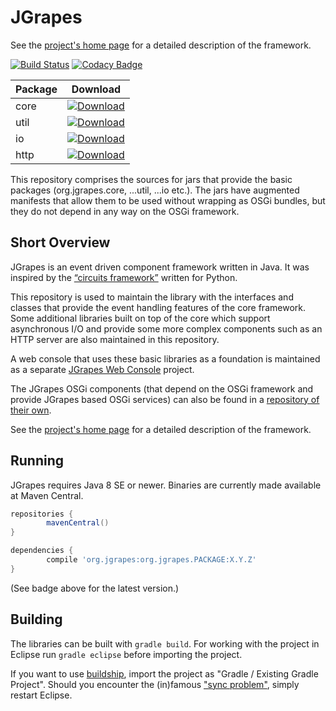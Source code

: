 JGrapes
=======

See the [project's home page](https://mnlipp.github.io/jgrapes/) for a
detailed description of the framework.

[![Build Status](https://github.com/mnlipp/jgrapes/workflows/Java%20CI/badge.svg)](https://github.com/mnlipp/jgrapes/actions) [![Codacy Badge](https://api.codacy.com/project/badge/Grade/42ed1920969d4b878d7ce80c08141a85)](https://www.codacy.com/app/mnlipp/jgrapes?utm_source=github.com&amp;utm_medium=referral&amp;utm_content=mnlipp/jgrapes&amp;utm_campaign=Badge_Grade)

| Package | Download |
| ------- | -------- |
| core    | [![Download](https://img.shields.io/maven-central/v/org.jgrapes/org.jgrapes.core.svg)](http://search.maven.org/#search%7Cga%7C1%7Ca%3A%22org.jgrapes.core%22)
| util    | [![Download](https://img.shields.io/maven-central/v/org.jgrapes/org.jgrapes.util.svg)](http://search.maven.org/#search%7Cga%7C1%7Ca%3A%22org.jgrapes.util%22)
| io      | [![Download](https://img.shields.io/maven-central/v/org.jgrapes/org.jgrapes.io.svg)](http://search.maven.org/#search%7Cga%7C1%7Ca%3A%22org.jgrapes.io%22)
| http    | [![Download](https://img.shields.io/maven-central/v/org.jgrapes/org.jgrapes.http.svg)](http://search.maven.org/#search%7Cga%7C1%7Ca%3A%22org.jgrapes.http%22)

This repository comprises the sources for jars that provide the basic
packages (org.jgrapes.core, ...util, ...io etc.). The jars have augmented
manifests that allow them to be used without wrapping as OSGi bundles, 
but they do not depend in any way on the OSGi framework.

Short Overview
--------------

JGrapes is an event driven component framework written in Java. 
It was inspired by the 
[“circuits framework”](http://circuitsframework.com/) written for Python.

This repository is used to maintain the library with 
the interfaces and classes that provide the
event handling features of the core framework.
Some additional libraries built on top of the core which
support asynchronous I/O and provide some more complex components 
such as an HTTP server are also maintained in this repository.

A web console that uses these basic libraries as a foundation
is maintained as a separate 
[JGrapes Web Console](https://github.com/mnlipp/jgrapes-webconsole)
project.

The JGrapes OSGi components (that depend on the OSGi framework and 
provide JGrapes based OSGi services) can also be found in a
[repository of their own](https://github.com/mnlipp/jgrapes-osgi).

See the [project's home page](https://mnlipp.github.io/jgrapes/) for a
detailed description of the framework.

Running
-------

JGrapes requires Java 8 SE or newer. Binaries are currently made
available at Maven Central.

```gradle
repositories {
        mavenCentral()
}

dependencies {
        compile 'org.jgrapes:org.jgrapes.PACKAGE:X.Y.Z'
}
```

(See badge above for the latest version.)

Building
--------

The libraries can be built with `gradle build`. For working with 
the project in Eclipse run `gradle eclipse` before importing the 
project. 

If you want to use 
[buildship](https://projects.eclipse.org/projects/tools.buildship),
import the project as "Gradle / Existing Gradle Project". Should you
encounter the (in)famous 
["sync problem"](https://github.com/eclipse/buildship/issues/478),
simply restart Eclipse.


